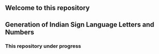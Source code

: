 ## Welcome to this repository

## Generation of Indian Sign Language Letters and Numbers

### This repository under progress
